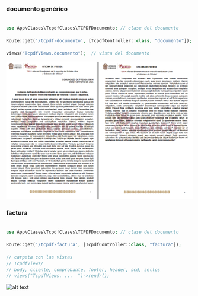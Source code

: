 
### documento genérico

```php

use App\Clases\TcpdfClases\TCPDFDocumento; // clase del documento

Route::get('/tcpdf-documento', [TcpdfController::class, "documento"]);

views("TcpdfViews.documento");  // vista del documento

```
![alt text](public/imgcat/tcpdf-documento.png)



### factura

```php

use App\Clases\TcpdfClases\TCPDFDocumento; // clase del documento

Route::get('/tcpdf-factura', [TcpdfController::class, "factura"]);

// carpeta con las vistas
// TcpdfViews/ 
// body, cliente, comprobante, footer, header, scd, sellos
// views("TcpdfViews. ...  ")->rendr(); 

```
![alt text](public/imgcat/tcpdf-factura.png)